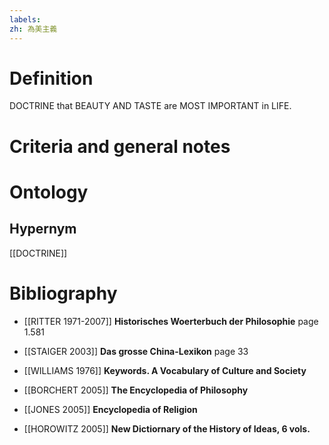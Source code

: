 ```yaml
---
labels: 
zh: 為美主義
---
```


# Definition
DOCTRINE that BEAUTY AND TASTE are MOST IMPORTANT in LIFE.
# Criteria and general notes
# Ontology

## Hypernym
[[DOCTRINE]]
# Bibliography
- [[RITTER 1971-2007]]
**Historisches Woerterbuch der Philosophie** page 1.581

- [[STAIGER 2003]]
**Das grosse China-Lexikon** page 33

- [[WILLIAMS 1976]]
**Keywords.  A Vocabulary of Culture and Society** 

- [[BORCHERT 2005]]
**The Encyclopedia of Philosophy** 

- [[JONES 2005]]
**Encyclopedia of Religion** 

- [[HOROWITZ 2005]]
**New Dictiornary of the History of Ideas, 6 vols.** 
